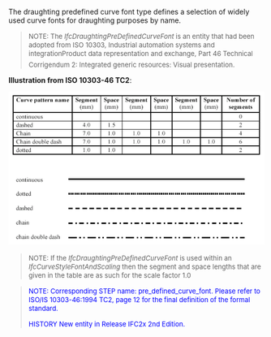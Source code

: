 The draughting predefined curve font type defines a selection of widely used curve fonts for draughting purposes by name.

> <font size="-1">NOTE: The <i>IfcDraughtingPreDefinedCurveFont</i> is
		  an entity that had been adopted from ISO 10303, Industrial automation systems
		  and integration&#151;Product data representation and exchange, Part 46
		  Technical Corrigendum 2: Integrated generic resources: Visual
		  presentation.</font>
>

**Illustration from ISO 10303-46 TC2**:

![predefined fonts](figures/IfcDraughtingPreDefinedCurveFont_Fig1.gif)
> <font size="-1">NOTE: If the
		<i>IfcDraughtingPreDefinedCurveFont</i> is used within an
		<i>IfcCurveStyleFontAndScaling</i> then the segment and space lengths that are
		given in the table are as such for the scale factor 1.0</font>

> <font color="#0000FF" size="-1"> NOTE: Corresponding STEP name:
		  pre_defined_curve_font. Please refer to ISO/IS 10303-46:1994 TC2, page 12 for
		  the final definition of the formal standard. </font>
> 
> <font size="-1"><font color="#0000FF">HISTORY New entity in Release
		  IFC2x 2nd Edition.</font> </font>
>